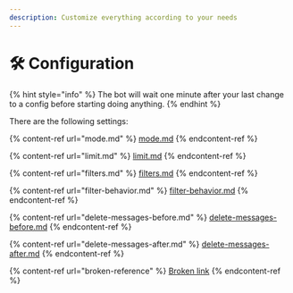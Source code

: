 ```yaml
---
description: Customize everything according to your needs
---
```


# 🛠️ Configuration

{% hint style="info" %}
The bot will wait one minute after your last change to a config before starting doing anything.
{% endhint %}



There are the following settings:

{% content-ref url="mode.md" %}
[mode.md](mode.md)
{% endcontent-ref %}

{% content-ref url="limit.md" %}
[limit.md](limit.md)
{% endcontent-ref %}

{% content-ref url="filters.md" %}
[filters.md](filters.md)
{% endcontent-ref %}

{% content-ref url="filter-behavior.md" %}
[filter-behavior.md](filter-behavior.md)
{% endcontent-ref %}

{% content-ref url="delete-messages-before.md" %}
[delete-messages-before.md](delete-messages-before.md)
{% endcontent-ref %}

{% content-ref url="delete-messages-after.md" %}
[delete-messages-after.md](delete-messages-after.md)
{% endcontent-ref %}

{% content-ref url="broken-reference" %}
[Broken link](broken-reference)
{% endcontent-ref %}
